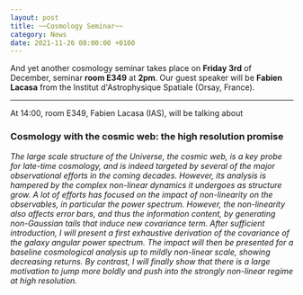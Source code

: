 ```yaml
---
layout: post
title: ~~Cosmology Seminar~~
category: News
date: 2021-11-26 08:00:00 +0100
---
```


And yet another cosmology seminar takes place on **Friday 3rd** of
December, seminar **room E349** at **2pm**. Our guest speaker will be
**Fabien Lacasa** from the Institut d'Astrophysique Spatiale (Orsay,
France).

---

At 14:00, room E349, Fabien Lacasa (IAS), will be talking about


### Cosmology with the cosmic web: the high resolution promise

*The large scale structure of the Universe, the cosmic web, is a key
probe for late-time cosmology, and is indeed targeted by several of
the major observational efforts in the coming decades. However, its
analysis is hampered by the complex non-linear dynamics it undergoes
as structure grow. A lot of efforts has focused on the impact of
non-linearity on the observables, in particular the power
spectrum. However, the non-linearity also affects error bars, and thus
the information content, by generating non-Gaussian tails that induce
new covariance term. After sufficient introduction, I will present a
first exhaustive derivation of the covariance of the galaxy angular
power spectrum. The impact will then be presented for a baseline
cosmological analysis up to mildly non-linear scale, showing
decreasing returns. By contrast, I will finally show that there is a
large motivation to jump more boldly and push into the strongly
non-linear regime at high resolution.*




